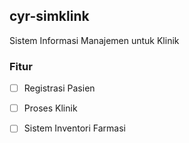 ## cyr-simklink
Sistem Informasi Manajemen untuk Klinik
### Fitur
- [ ] Registrasi Pasien
- [ ] Proses Klinik
- [ ] Sistem Inventori Farmasi

